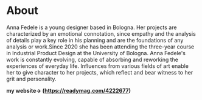 # About


Anna Fedele is a young designer based in Bologna. Her projects are characterized by an emotional connotation, since empathy and the analysis of details play a key role in his planning and are the foundations of any analysis or work.Since 2020 she has been attending the three-year course in Industrial Product Design at the University of Bologna. Anna Fedele's work is constantly evolving, capable of absorbing and reworking the experiences of everyday life. Influences from various fields of art enable her to give character to her projects, which reflect and bear witness to her grit and personality.

 **my website-> (https://readymag.com/4222677)**